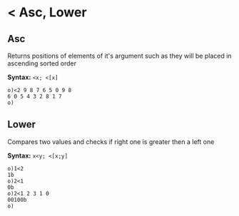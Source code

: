 # < Asc, Lower

## Asc

Returns positions of elements of it's argument such as
they will be placed in ascending sorted order

**Syntax:** ```<x; <[x]```

```o
o)<2 9 8 7 6 5 0 9 8
6 0 5 4 3 2 8 1 7
o)
```

## Lower

Compares two values and checks if right one is greater then a left one

**Syntax:** ```x<y; <[x;y]```

```o
o)1<2
1b
o)2<1
0b
o)2<1 2 3 1 0
00100b
o)
```
